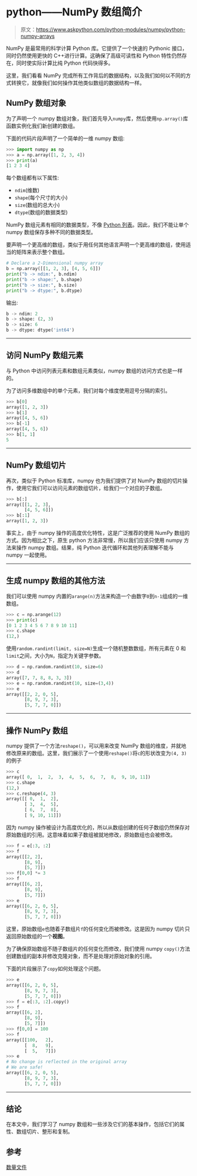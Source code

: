 # python——NumPy 数组简介

> 原文：<https://www.askpython.com/python-modules/numpy/python-numpy-arrays>

NumPy 是最常用的科学计算 Python 库。它提供了一个快速的 Pythonic 接口，同时仍然使用更快的 C++进行计算。这确保了高级可读性和 Python 特性仍然存在，同时使实际计算比纯 Python 代码快得多。

这里，我们看看 NumPy 完成所有工作背后的数据结构，以及我们如何以不同的方式转换它，就像我们如何操作其他类似数组的数据结构一样。

## NumPy 数组对象

为了声明一个 numpy 数组对象，我们首先导入`numpy`库，然后使用`np.array()`库函数实例化我们新创建的数组。

下面的代码片段声明了一个简单的一维 numpy 数组:

```py
>>> import numpy as np
>>> a = np.array([1, 2, 3, 4])
>>> print(a)
[1 2 3 4]

```

每个数组都有以下属性:

*   `ndim`(维数)
*   `shape`(每个尺寸的大小)
*   `size`(数组的总大小)
*   `dtype`(数组的数据类型)

NumPy 数组元素有相同的数据类型，不像 [Python 列表](https://www.askpython.com/python/list/python-list)。因此，我们不能让单个 numpy 数组保存多种不同的数据类型。

要声明一个更高维的数组，类似于用任何其他语言声明一个更高维的数组，使用适当的矩阵来表示整个数组。

```py
# Declare a 2-Dimensional numpy array
b = np.array([[1, 2, 3], [4, 5, 6]])
print("b -> ndim:", b.ndim)
print("b -> shape:", b.shape)
print("b -> size:", b.size)
print("b -> dtype:", b.dtype)

```

输出:

```py
b -> ndim: 2
b -> shape: (2, 3)
b -> size: 6
b -> dtype: dtype('int64')

```

* * *

## 访问 NumPy 数组元素

与 Python 中访问列表元素和数组元素类似，numpy 数组的访问方式也是一样的。

为了访问多维数组中的单个元素，我们对每个维度使用逗号分隔的索引。

```py
>>> b[0]
array([1, 2, 3])
>>> b[1]
array([4, 5, 6])
>>> b[-1]
array([4, 5, 6])
>>> b[1, 1]
5

```

* * *

## NumPy 数组切片

再次，类似于 Python 标准库，numpy 也为我们提供了对 NumPy 数组的切片操作，使用它我们可以访问元素的数组切片，给我们一个对应的子数组。

```py
>>> b[:]
array([[1, 2, 3],
       [4, 5, 6]])
>>> b[:1]
array([1, 2, 3])

```

事实上，由于 numpy 操作的高度优化特性，这是广泛推荐的使用 NumPy 数组的方式。因为相比之下，原生 python 方法非常慢，所以我们应该只使用 numpy 方法来操作 numpy 数组。结果，纯 Python 迭代循环和其他列表理解不能与 numpy 一起使用。

* * *

## 生成 numpy 数组的其他方法

我们可以使用 numpy 内置的`arange(n)`方法来构造一个由数字`0`到`n-1`组成的一维数组。

```py
>>> c = np.arange(12)
>>> print(c)
[0 1 2 3 4 5 6 7 8 9 10 11]
>>> c.shape
(12,)

```

使用`random.randint(limit, size=N)`生成一个随机整数数组，所有元素在 0 和`limit`之间，大小为`N`，指定为关键字参数。

```py
>>> d = np.random.randint(10, size=6)
>>> d
array([7, 7, 8, 8, 3, 3])
>>> e = np.random.randint(10, size=(3,4))
>>> e
array([[2, 2, 0, 5],
       [8, 9, 7, 3],
       [5, 7, 7, 0]])

```

* * *

## 操作 NumPy 数组

numpy 提供了一个方法`reshape()`，可以用来改变 NumPy 数组的维度，并就地修改原来的数组。这里，我们展示了一个使用`reshape()`将`c`的形状改变为`(4, 3)`的例子

```py
>>> c
array([ 0,  1,  2,  3,  4,  5,  6,  7,  8,  9, 10, 11])
>>> c.shape
(12,)
>>> c.reshape(4, 3)
array([[ 0,  1,  2],
       [ 3,  4,  5],
       [ 6,  7,  8],
       [ 9, 10, 11]])

```

因为 numpy 操作被设计为高度优化的，所以从数组创建的任何子数组仍然保存对原始数组的引用。这意味着如果子数组被就地修改，原始数组也会被修改。

```py
>>> f = e[:3, :2]
>>> f
array([[2, 2],
       [8, 9],
       [5, 7]])
>>> f[0,0] *= 3
>>> f
array([[6, 2],
       [8, 9],
       [5, 7]])
>>> e
array([[6, 2, 0, 5],
       [8, 9, 7, 3],
       [5, 7, 7, 0]])

```

这里，原始数组`e`也随着子数组片`f`的任何变化而被修改。这是因为 numpy 切片只返回原始数组的一个**视图**。

为了确保原始数组不随子数组片的任何变化而修改，我们使用 numpy `copy()`方法创建数组的副本并修改克隆对象，而不是处理对原始对象的引用。

下面的片段展示了`copy`如何处理这个问题。

```py
>>> e
array([[6, 2, 0, 5],
       [8, 9, 7, 3],
       [5, 7, 7, 0]])
>>> f = e[:3, :2].copy()
>>> f
array([[6, 2],
       [8, 9],
       [5, 7]])
>>> f[0,0] = 100
>>> f
array([[100,   2],
       [  8,   9],
       [  5,   7]])
>>> e
# No change is reflected in the original array
# We are safe!
array([[6, 2, 0, 5],
       [8, 9, 7, 3],
       [5, 7, 7, 0]])

```

* * *

## 结论

在本文中，我们学习了 numpy 数组和一些涉及它们的基本操作，包括它们的属性、数组切片、整形和复制。

## 参考

[数量文件](https://numpy.org/doc/)